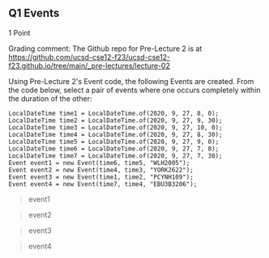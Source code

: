 ## Q1 Events
1 Point

Grading comment:
The Github repo for Pre-Lecture 2 is at https://github.com/ucsd-cse12-f23/ucsd-cse12-f23.github.io/tree/main/_pre-lectures/lecture-02

Using Pre-Lecture 2's Event code, the following Events are created. From the code below, select a pair of events where one occurs completely within the duration of the other:
~~~
LocalDateTime time1 = LocalDateTime.of(2020, 9, 27, 8, 0);
LocalDateTime time2 = LocalDateTime.of(2020, 9, 27, 9, 30);
LocalDateTime time3 = LocalDateTime.of(2020, 9, 27, 10, 0);
LocalDateTime time4 = LocalDateTime.of(2020, 9, 27, 8, 30);
LocalDateTime time5 = LocalDateTime.of(2020, 9, 27, 9, 0);
LocalDateTime time6 = LocalDateTime.of(2020, 9, 27, 7, 0);
LocalDateTime time7 = LocalDateTime.of(2020, 9, 27, 7, 30);
Event event1 = new Event(time6, time5, "WLH2005");
Event event2 = new Event(time4, time3, "YORK2622");
Event event3 = new Event(time1, time2, "PCYNH109");
Event event4 = new Event(time7, time4, "EBU3B3206");
~~~
> event1

> event2

> event3

> event4

